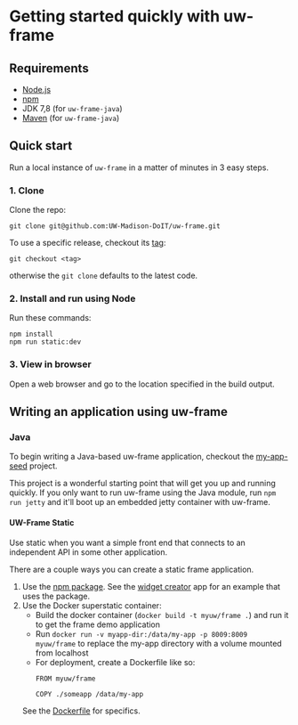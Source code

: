 # Getting started quickly with uw-frame

## Requirements

* [Node.js](https://nodejs.org/en/)
* [npm](https://www.npmjs.com/)
* JDK 7,8 (for `uw-frame-java`)
* [Maven](http://maven.apache.org) (for `uw-frame-java`)

## Quick start

Run a local instance of `uw-frame` in a matter of minutes in 3 easy steps.

### 1. Clone

Clone the repo:

```shell
git clone git@github.com:UW-Madison-DoIT/uw-frame.git
```

To use a specific release, checkout its [tag](https://github.com/UW-Madison-DoIT/uw-frame/releases):

```shell
git checkout <tag>
```
otherwise the `git clone` defaults to the latest code.

### 2. Install and run using Node

Run these commands:

```shell
npm install
npm run static:dev
```

### 3. View in browser

Open a web browser and go to the location specified in the build output.


## Writing an application using uw-frame

### Java
To begin writing a Java-based uw-frame application, checkout the [my-app-seed](https://github.com/UW-Madison-DoIT/my-app-seed) project.

This project is a wonderful starting point that will get you up and running quickly. If you only want to run uw-frame using the Java module,
run `npm run jetty` and it'll boot up an embedded jetty container with uw-frame.

#### UW-Frame Static
Use static when you want a simple front end that connects to an independent API in some other application.

There are a couple ways you can create a static frame application.

1. Use the [npm package](https://www.npmjs.com/package/uw-frame). See the [widget creator](https://github.com/UW-Madison-DoIT/myuw-smart-widget-creator) app for an example that uses the package.
2. Use the Docker superstatic container:
    - Build the docker container (`docker build -t myuw/frame .`) and run it to get the frame demo application
    - Run `docker run -v myapp-dir:/data/my-app -p 8009:8009 myuw/frame` to replace the my-app directory with a volume mounted from localhost
    - For deployment, create a Dockerfile like so:
	    ```
		FROM myuw/frame

		COPY ./someapp /data/my-app
		```
	See the [Dockerfile](https://github.com/UW-Madison-DoIT/uw-frame/blob/master/Dockerfile) for specifics.
